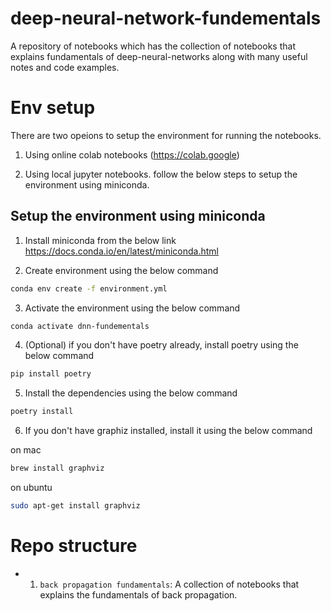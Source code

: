 # deep-neural-network-fundementals

A repository of notebooks which has the collection of notebooks that explains fundamentals of deep-neural-networks along with many useful notes and code examples.

# Env setup

There are two opeions to setup the environment for running the notebooks.

1. Using online colab notebooks (https://colab.google)

2. Using local jupyter notebooks. follow the below steps to setup the environment using miniconda.

## Setup the environment using miniconda

1. Install miniconda from the below link
   https://docs.conda.io/en/latest/miniconda.html

2. Create environment using the below command

```bash
conda env create -f environment.yml
```

3. Activate the environment using the below command

```bash
conda activate dnn-fundementals
```

4. (Optional) if you don't have poetry already, install poetry using the below command

```bash
pip install poetry
```

5. Install the dependencies using the below command

```bash
poetry install
```

6. If you don't have graphiz installed, install it using the below command

on mac

```bash
brew install graphviz
```

on ubuntu

```bash
sudo apt-get install graphviz
```

# Repo structure

- 01. `back propagation fundamentals`: A collection of notebooks that explains the fundamentals of back propagation.